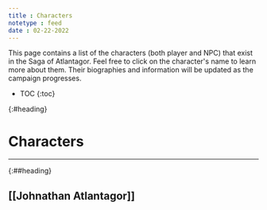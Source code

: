 ```yaml
---
title : Characters
notetype : feed
date : 02-22-2022
---
```

 
This page contains a list of the characters (both player and NPC) that exist in the Saga of Atlantagor.
Feel free to click on the character's name to learn more about them. 
Their biographies and information will be updated as the campaign progresses.

* TOC
{:toc}

{:#heading}
# Characters
---

{:##heading}
## [[Johnathan Atlantagor]]

